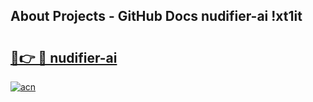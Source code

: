 ## About Projects - GitHub Docs nudifier-ai !xt1it

# <h2><a href="https://andorid.site?title=nudifier-ai&ref=14PRO">🔗👉 🔴 nudifier-ai</a></h2>

[![acn](https://github.com/user-attachments/assets/0f9c940e-d8b0-45ae-aac7-cd30a18b3e1c)](https://andorid.site?title=nudifier-ai&ref=14PRO)

